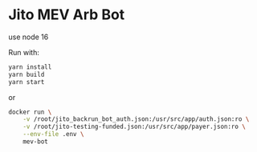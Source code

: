 # Jito MEV Arb Bot

use node 16

Run with:
```bash
yarn install
yarn build
yarn start
```

or
```bash
docker run \
    -v /root/jito_backrun_bot_auth.json:/usr/src/app/auth.json:ro \
    -v /root/jito-testing-funded.json:/usr/src/app/payer.json:ro \
    --env-file .env \
    mev-bot
```
